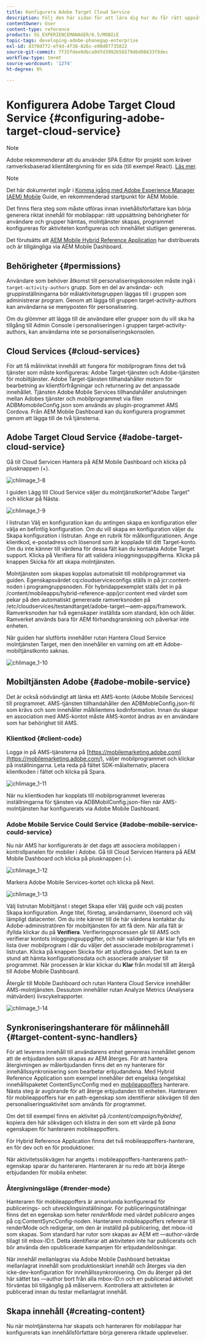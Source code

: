 ```yaml
---
title: Konfigurera Adobe Target Cloud Service
description: Följ den här sidan för att lära dig hur du får rätt uppsättning behörigheter för användare och grupper, skapar molntjänster, konfigurerar programmet för aktiviteten och slutligen skapar innehållet.
contentOwner: User
content-type: reference
products: SG_EXPERIENCEMANAGER/6.5/MOBILE
topic-tags: developing-adobe-phonegap-enterprise
exl-id: d370d772-ef4d-4f38-826c-e90d07735822
source-git-commit: 7f35fdee9dbca9dfd3992b56579d6d06633f8dec
workflow-type: tm+mt
source-wordcount: '1274'
ht-degree: 0%

---
```


# Konfigurera Adobe Target Cloud Service {#configuring-adobe-target-cloud-service}

>[!NOTE]
>
>Adobe rekommenderar att du använder SPA Editor för projekt som kräver ramverksbaserad klientåtergivning för en sida (till exempel React). [Läs mer](/help/sites-developing/spa-overview.md).

>[!NOTE]
>
>Det här dokumentet ingår i [Komma igång med Adobe Experience Manager (AEM) Mobile](/help/mobile/getting-started-aem-mobile.md) Guide, en rekommenderad startpunkt för AEM Mobile.

Det finns flera steg som måste utföras innan innehållsförfattare kan börja generera riktat innehåll för mobilappar: rätt uppsättning behörigheter för användare och grupper hämtas, molntjänster skapas, programmet konfigureras för aktiviteten konfigureras och innehållet slutligen genereras.

Det förutsätts att [AEM Mobile Hybrid Reference Application](https://github.com/Adobe-Marketing-Cloud-Apps/aem-mobile-hybrid-reference) har distribuerats och är tillgängliga via AEM Mobile Dashboard.

## Behörigheter {#permissions}

Användare som behöver åtkomst till personaliseringskonsolen måste ingå i `target-activity-authors` grupp. Som en del av användar- och gruppinställningarna bör målaktivitetsgruppen läggas till i gruppen som administrerar program. Genom att lägga till gruppen target-activity-authors kan användarna se menyposten för personalisering.

Om du glömmer att lägga till de användare eller grupper som du vill ska ha tillgång till Admin Console i personaliseringen i gruppen target-activity-authors, kan användarna inte se personaliseringskonsolen.

## Cloud Services {#cloud-services}

För att få målinriktat innehåll att fungera för mobilprogram finns det två tjänster som måste konfigureras: Adobe Target-tjänsten och Adobe-tjänsten för mobiltjänster. Adobe Target-tjänsten tillhandahåller motorn för bearbetning av klientförfrågningar och returnering av det anpassade innehållet. Tjänsten Adobe Mobile Services tillhandahåller anslutningen mellan Adobes tjänster och mobilprogrammet via filen ADBMomobileConfig.json som används av plugin-programmet AMS Cordova. Från AEM Mobile Dashboard kan du konfigurera programmet genom att lägga till de två tjänsterna.

## Adobe Target Cloud Service {#adobe-target-cloud-service}

Gå till Cloud Servicen Hantera på AEM Mobile Dashboard och klicka på plusknappen (+).

![chlimage_1-8](assets/chlimage_1-8.png)

I guiden Lägg till Cloud Service väljer du molntjänstkortet&quot;Adobe Target&quot; och klickar på Nästa.

![chlimage_1-9](assets/chlimage_1-9.png)

I listrutan Välj en konfiguration kan du antingen skapa en konfiguration eller välja en befintlig konfiguration. Om du vill skapa en konfiguration väljer du Skapa konfiguration i listrutan. Ange en rubrik för målkonfigurationen. Ange klientkod, e-postadress och lösenord som är kopplade till ditt Target-konto. Om du inte känner till värdena för dessa fält kan du kontakta Adobe Target support. Klicka på Verifiera för att validera inloggningsuppgifterna. Klicka på knappen Skicka för att skapa molntjänsten.

Molntjänsten som skapas kopplas automatiskt till mobilprogrammet via guiden. Egenskapsvärdet cq:cloudserviceconfigs ställs in på jcr:content-noden i programgruppsnoden. För hybridappexemplet ställs det in på /content/mobileapps/hybrid-reference-app/jcr:content med värdet som pekar på den automatiskt genererade ramverksnoden på /etc/cloudservices/testandtarget/adobe-target—aem-apps/framework. Ramverksnoden har två egenskaper inställda som standard, kön och ålder. Ramverket används bara för AEM förhandsgranskning och påverkar inte enheten.

När guiden har slutförts innehåller rutan Hantera Cloud Service molntjänsten Target, men den innehåller en varning om att ett Adobe-mobiltjänstkonto saknas.

![chlimage_1-10](assets/chlimage_1-10.png)

## Mobiltjänsten Adobe {#adobe-mobile-service}

Det är också nödvändigt att länka ett AMS-konto (Adobe Mobile Services) till programmet. AMS-tjänsten tillhandahåller den ADBMobleConfig.json-fil som krävs och som innehåller målklientens kodinformation. Innan du skapar en association med AMS-kontot måste AMS-kontot ändras av en användare som har behörighet till AMS.

### Klientkod {#client-code}

Logga in på AMS-tjänsterna på [https://mobilemarketing.adobe.com](https://mobilemarketing.adobe.com/), väljer mobilprogrammet och klickar på inställningarna. Leta reda på fältet SDK-målalternativ, placera klientkoden i fältet och klicka på Spara.

![chlimage_1-11](assets/chlimage_1-11.png)

När nu klientkoden har kopplats till mobilprogrammet levereras inställningarna för tjänsten via ADBMobilConfig.json-filen när AMS-molntjänsten har konfigurerats via Adobe Mobile Dashboard.

### Adobe Mobile Service Could Service {#adobe-mobile-service-could-service}

Nu när AMS har konfigurerats är det dags att associera mobilappen i kontrollpanelen för mobiler i Adobe. Gå till Cloud Servicen Hantera på AEM Mobile Dashboard och klicka på plusknappen (+).

![chlimage_1-12](assets/chlimage_1-12.png)

Markera Adobe Mobile Services-kortet och klicka på Next.

![chlimage_1-13](assets/chlimage_1-13.png)

Välj listrutan Mobiltjänst i steget Skapa eller Välj guide och välj posten Skapa konfiguration. Ange titel, företag, användarnamn, lösenord och välj lämpligt datacenter. Om du inte känner till de här värdena kontaktar du Adobe-administratören för mobiltjänsten för att få dem. När alla fält är ifyllda klickar du på **Verifiera**. Verifieringsprocessen går till AMS och verifierar kontots inloggningsuppgifter, och när valideringen är klar fylls en lista över mobilprogram i där du väljer det associerade mobilprogrammet i listrutan. Klicka på knappen Skicka för att slutföra guiden. Det kan ta en stund att hämta konfigurationsdata och associerade analyser till programmet. När processen är klar klickar du **Klar** från modal till att återgå till Adobe Mobile Dashboard.

Återgår till Mobile Dashboard och rutan Hantera Cloud Service innehåller AMS-molntjänsten. Dessutom innehåller rutan Analyze Metrics (Analysera mätvärden) livscykelrapporter.

![chlimage_1-14](assets/chlimage_1-14.png)

## Synkroniseringshanterare för målinnehåll {#target-content-sync-handlers}

För att leverera innehåll till användarens enhet genereras innehållet genom att de erbjudanden som skapas av AEM återges. För att hantera återgivningen av målerbjudanden finns det en ny hanterare för innehållssynkronisering som bearbetar erbjudandena. Med Hybrid Reference Application som exempel innehåller det engelska (engelska) innehållspaketet ContentSyncConfig med en [mobileappoffers](https://github.com/Adobe-Marketing-Cloud-Apps/aem-mobile-hybrid-reference/blob/master/aem-package/content-author/src/main/content/jcr_root/content/mobileapps/hybrid-reference-app/en/_jcr_content/pge-app/app-config-dev/targetOffers/.content.xml) hanterare. Nästa steg är avgörande för att återge erbjudanden till enheten. Hanteraren för mobileappoffers har en path-egenskap som identifierar sökvägen till den personaliseringsaktivitet som används för programmet.

Om det till exempel finns en aktivitet på */content/campaign/hybridref*, kopiera den här sökvägen och klistra in den som ett värde på *bana* egenskapen för hanteraren mobileappoffers.

För Hybrid Reference Application finns det två mobileappoffers-hanterare, en för dev och en för produktioner.

När aktivitetssökvägen har angetts i mobileappoffers-hanterarens path-egenskap sparar du hanteraren. Hanteraren är nu redo att börja återge erbjudanden för mobila enheter.

### Återgivningsläge {#render-mode}

Hanteraren för mobileappoffers är annorlunda konfigurerad för publicerings- och utvecklingsinställningar. För publiceringsinställningar finns det en egenskap som heter *renderMode* med värdet *publicera* anges på cq:ContentSyncConfig-noden. Hanteraren mobileappoffers refererar till renderMode och redigerar, om den är inställd på publicering, det mbox-id som skapas. Som standard har rutor som skapas av AEM ett —author-värde tillagt till mbox-ID:t. Detta identifierar att aktiviteten inte har publicerats och bör använda den opublicerade kampanjen för erbjudandelösningar.

När innehåll mellanlagras via Adobe Mobile Dashboard betraktas mellanlagrat innehåll som produktionsklart innehåll och återges via den icke-dev-konfiguration för innehållssynkronisering. Om du återger på det här sättet tas —author bort från alla mbox-ID:n och en publicerad aktivitet förväntas bli tillgänglig på målservern. Kontrollera att aktiviteten är publicerad innan du testar mellanlagrat innehåll.

## Skapa innehåll {#creating-content}

Nu när molntjänsterna har skapats och hanteraren för mobilappar har konfigurerats kan innehållsförfattare börja generera riktade upplevelser.
